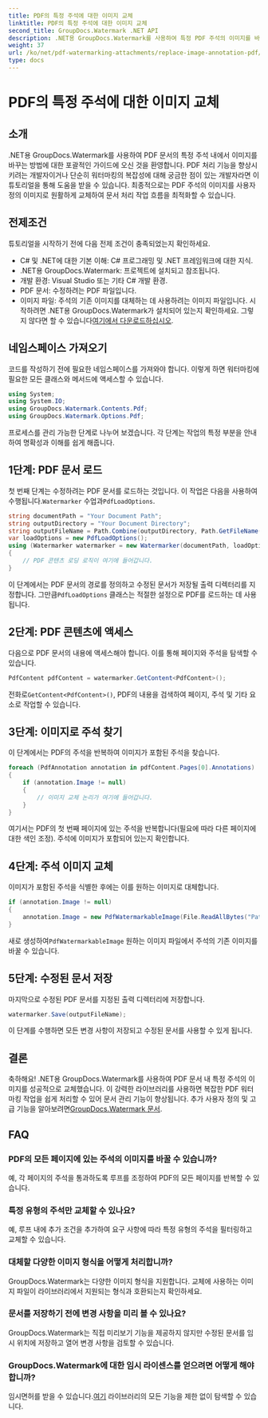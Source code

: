```yaml
---
title: PDF의 특정 주석에 대한 이미지 교체
linktitle: PDF의 특정 주석에 대한 이미지 교체
second_title: GroupDocs.Watermark .NET API
description: .NET용 GroupDocs.Watermark를 사용하여 특정 PDF 주석의 이미지를 바꾸는 방법을 알아보세요. 이 상세한 가이드는 문서 로딩부터 변경 사항 저장까지 모든 것을 다룹니다.
weight: 37
url: /ko/net/pdf-watermarking-attachments/replace-image-annotation-pdf/
type: docs
---
```

# PDF의 특정 주석에 대한 이미지 교체

## 소개
.NET용 GroupDocs.Watermark를 사용하여 PDF 문서의 특정 주석 내에서 이미지를 바꾸는 방법에 대한 포괄적인 가이드에 오신 것을 환영합니다. PDF 처리 기능을 향상시키려는 개발자이거나 단순히 워터마킹의 복잡성에 대해 궁금한 점이 있는 개발자라면 이 튜토리얼을 통해 도움을 받을 수 있습니다. 최종적으로는 PDF 주석의 이미지를 사용자 정의 이미지로 원활하게 교체하여 문서 처리 작업 흐름을 최적화할 수 있습니다.
## 전제조건
튜토리얼을 시작하기 전에 다음 전제 조건이 충족되었는지 확인하세요.
- C# 및 .NET에 대한 기본 이해: C# 프로그래밍 및 .NET 프레임워크에 대한 지식.
- .NET용 GroupDocs.Watermark: 프로젝트에 설치되고 참조됩니다.
- 개발 환경: Visual Studio 또는 기타 C# 개발 환경.
- PDF 문서: 수정하려는 PDF 파일입니다.
- 이미지 파일: 주석의 기존 이미지를 대체하는 데 사용하려는 이미지 파일입니다.
 시작하려면 .NET용 GroupDocs.Watermark가 설치되어 있는지 확인하세요. 그렇지 않다면 할 수 있습니다[여기에서 다운로드하십시오](https://releases.groupdocs.com/Watermark/net/).
## 네임스페이스 가져오기
코드를 작성하기 전에 필요한 네임스페이스를 가져와야 합니다. 이렇게 하면 워터마킹에 필요한 모든 클래스와 메서드에 액세스할 수 있습니다.
```csharp
using System;
using System.IO;
using GroupDocs.Watermark.Contents.Pdf;
using GroupDocs.Watermark.Options.Pdf;
```
프로세스를 관리 가능한 단계로 나누어 보겠습니다. 각 단계는 작업의 특정 부분을 안내하여 명확성과 이해를 쉽게 해줍니다.
## 1단계: PDF 문서 로드
 첫 번째 단계는 수정하려는 PDF 문서를 로드하는 것입니다. 이 작업은 다음을 사용하여 수행됩니다.`Watermarker` 수업과`PdfLoadOptions`.

```csharp
string documentPath = "Your Document Path";
string outputDirectory = "Your Document Directory";
string outputFileName = Path.Combine(outputDirectory, Path.GetFileName(documentPath));
var loadOptions = new PdfLoadOptions();
using (Watermarker watermarker = new Watermarker(documentPath, loadOptions))
{
    // PDF 콘텐츠 로딩 로직이 여기에 들어갑니다.
}
```
 이 단계에서는 PDF 문서의 경로를 정의하고 수정된 문서가 저장될 출력 디렉터리를 지정합니다. 그만큼`PdfLoadOptions` 클래스는 적절한 설정으로 PDF를 로드하는 데 사용됩니다.
## 2단계: PDF 콘텐츠에 액세스
다음으로 PDF 문서의 내용에 액세스해야 합니다. 이를 통해 페이지와 주석을 탐색할 수 있습니다.

```csharp
PdfContent pdfContent = watermarker.GetContent<PdfContent>();
```
 전화로`GetContent<PdfContent>()`, PDF의 내용을 검색하여 페이지, 주석 및 기타 요소로 작업할 수 있습니다.
## 3단계: 이미지로 주석 찾기
이 단계에서는 PDF의 주석을 반복하여 이미지가 포함된 주석을 찾습니다.

```csharp
foreach (PdfAnnotation annotation in pdfContent.Pages[0].Annotations)
{
    if (annotation.Image != null)
    {
        // 이미지 교체 논리가 여기에 들어갑니다.
    }
}
```
여기서는 PDF의 첫 번째 페이지에 있는 주석을 반복합니다(필요에 따라 다른 페이지에 대한 색인 조정). 주석에 이미지가 포함되어 있는지 확인합니다.
## 4단계: 주석 이미지 교체
이미지가 포함된 주석을 식별한 후에는 이를 원하는 이미지로 대체합니다.

```csharp
if (annotation.Image != null)
{
    annotation.Image = new PdfWatermarkableImage(File.ReadAllBytes("Path to Your Image File"));
}
```
 새로 생성하여`PdfWatermarkableImage` 원하는 이미지 파일에서 주석의 기존 이미지를 바꿀 수 있습니다.
## 5단계: 수정된 문서 저장
마지막으로 수정된 PDF 문서를 지정된 출력 디렉터리에 저장합니다.

```csharp
watermarker.Save(outputFileName);
```
이 단계를 수행하면 모든 변경 사항이 저장되고 수정된 문서를 사용할 수 있게 됩니다.
## 결론
축하해요! .NET용 GroupDocs.Watermark를 사용하여 PDF 문서 내 특정 주석의 이미지를 성공적으로 교체했습니다. 이 강력한 라이브러리를 사용하면 복잡한 PDF 워터마킹 작업을 쉽게 처리할 수 있어 문서 관리 기능이 향상됩니다. 추가 사용자 정의 및 고급 기능을 알아보려면[GroupDocs.Watermark 문서](https://tutorials.groupdocs.com/Watermark/net/).
## FAQ
### PDF의 모든 페이지에 있는 주석의 이미지를 바꿀 수 있습니까?
예, 각 페이지의 주석을 통과하도록 루프를 조정하여 PDF의 모든 페이지를 반복할 수 있습니다.
### 특정 유형의 주석만 교체할 수 있나요?
예, 루프 내에 추가 조건을 추가하여 요구 사항에 따라 특정 유형의 주석을 필터링하고 교체할 수 있습니다.
### 대체할 다양한 이미지 형식을 어떻게 처리합니까?
GroupDocs.Watermark는 다양한 이미지 형식을 지원합니다. 교체에 사용하는 이미지 파일이 라이브러리에서 지원되는 형식과 호환되는지 확인하세요.
### 문서를 저장하기 전에 변경 사항을 미리 볼 수 있나요?
GroupDocs.Watermark는 직접 미리보기 기능을 제공하지 않지만 수정된 문서를 임시 위치에 저장하고 열어 변경 사항을 검토할 수 있습니다.
### GroupDocs.Watermark에 대한 임시 라이센스를 얻으려면 어떻게 해야 합니까?
 임시면허를 받을 수 있습니다.[여기](https://purchase.groupdocs.com/temporary-license/) 라이브러리의 모든 기능을 제한 없이 탐색할 수 있습니다.